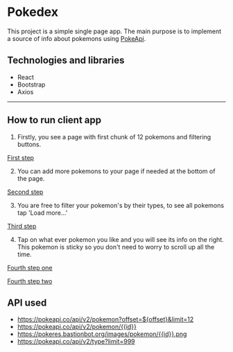 # Pokedex

This project is a simple single page app. The main purpose is to implement a source of info about pokemons using [PokeApi](http://pokeapi.co/).

## Technologies and libraries

* React
* Bootstrap
* Axios

---

## How to run client app

1. Firstly, you see a page with first chunk of 12 pokemons and filtering buttons.

[First step](file:///D:/Private/pokemons1.PNG)

2. You can add more pokemons to your page if needed at the bottom of the page.

[Second step](file:///D:/Private/secondstep.PNG)

3. You are free to filter your pokemon's by their types, to see all pokemons tap 'Load more...'

[Third step](file:///D:/Private/thridStep.PNG)

4. Tap on what ever pokemon you like and you will see its info on the right. This pokemon is sticky so you don't need to worry to scroll up all the time.

[Fourth step one](file:///D:/Private/fourthstepOne.PNG)

[Fourth step two](file:///D:/Private/fourthstepTwo.PNG)

## API used

* https://pokeapi.co/api/v2/pokemon?offset=${offset}&limit=12
* https://pokeapi.co/api/v2/pokemon/{{id}}
* https://pokeres.bastionbot.org/images/pokemon/{{id}}.png
* https://pokeapi.co/api/v2/type?limit=999
